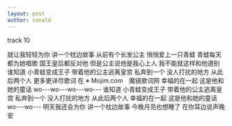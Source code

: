 ```yaml
---
layout: post
author: ronald
---
```

track 10

就让我轻轻为你
讲一个枕边故事
从前有个长发公主
悄悄爱上一只青蛙
青蛙每天都为她唱歌
国王皇后都反对他
但是公主说他是我心上人
我不能就这样和他道别
谁知道
小青蛙变成王子
带着他的公主逃离皇宫
私奔到一个
没人打扰的地方
从此后两个人
更多更详尽歌词 在 ※ Mojim.com　魔镜歌词网 
幸福的在一起
这是他和她的童话
wo---wo---wo---wo---
谁知道
小青蛙变成王子
带着他的公主逃离皇宫
私奔到一个
没人打扰的地方
从此后两个人
幸福的在一起
这是他和她的童话
wo---wo---
明天我还会为你
讲一个枕边故事
今晚月亮也想睡了
在你耳边说声晚安
